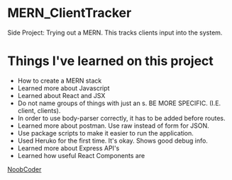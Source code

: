 MERN_ClientTracker
===
Side Project: Trying out a MERN. This tracks clients input into the system.

Things I've learned on this project
===
+ How to create a MERN stack
+ Learned more about Javascript
+ Learned about React and JSX
+ Do not name groups of things with just an s. BE MORE SPECIFIC. (I.E. client, clients).
+ In order to use body-parser correctly, it has to be added before routes.
+ Learned more about postman. Use raw instead of form for JSON.
+ Use package scripts to make it easier to run the application.
+ Used Heruko for the first time. It's okay. Shows good debug info.
+ Learned more about Express API's
+ Learned how useful React Components are

[NoobCoder](https://www.youtube.com/watch?v=35BSnmTbjlE)
